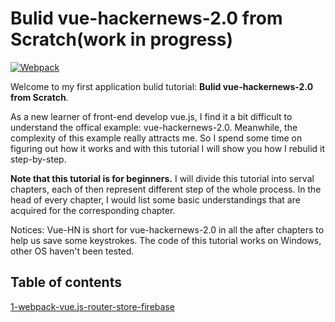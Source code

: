 # Bulid vue-hackernews-2.0 from Scratch(work in progress)


[![Webpack](./website-icon/webpack.favicon.ico)](https://webpack.js.org/)

Welcome to my first application bulid tutorial: **Bulid vue-hackernews-2.0 from Scratch**.

As a new learner of front-end develop vue.js, I find it a bit difficult to understand the offical example: vue-hackernews-2.0. Meanwhile, the complexity of this example really attracts me. So I spend some time on figuring out how it works and with this tutorial I will show you how I rebulid it step-by-step.

**Note that this tutorial is for beginners.** I will divide this tutorial into serval chapters, each of then represent different step of the whole process. In the head of every chapter, I would list some basic understandings that are acquired for the corresponding chapter.

Notices: Vue-HN is short for vue-hackernews-2.0 in all the after chapters to help us save some keystrokes. The code of this tutorial works on Windows, other OS haven't been tested.

## Table of contents

[1-webpack-vue.js-router-store-firebase](,/tutorials/1-webpack-vue.js-router-store-firebase)
